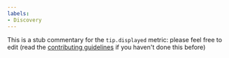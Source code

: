 ```yaml
---
labels:
- Discovery
---
```

This is a stub commentary for the `tip.displayed` metric: please feel free to edit (read the
[contributing guidelines](https://github.com/mozilla/glean-annotations/blob/main/CONTRIBUTING.md)
if you haven't done this before)
